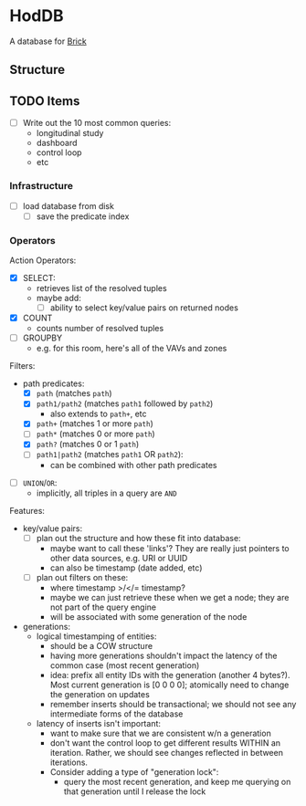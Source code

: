 # HodDB

A database for [Brick](http://brickschema.org/)

## Structure

## TODO Items

- [ ] Write out the 10 most common queries:
    - longitudinal study
    - dashboard
    - control loop
    - etc

### Infrastructure

- [ ] load database from disk
    - [ ] save the predicate index

### Operators

Action Operators:
- [x] SELECT:
    - retrieves list of the resolved tuples
    - maybe add:
        - [ ] ability to select key/value pairs on returned nodes
- [x] COUNT
    - counts number of resolved tuples
- [ ] GROUPBY
    - e.g. for this room, here's all of the VAVs and zones


Filters:
- path predicates:
    - [X] `path` (matches `path`)
    - [X] `path1/path2` (matches `path1` followed by `path2`)
        - also extends to `path+`, etc
    - [X] `path+` (matches 1 or more `path`)
    - [ ] `path*` (matches 0 or more `path`)
    - [X] `path?` (matches 0 or 1 `path`)
    - [ ] `path1|path2` (matches `path1` OR `path2`):
        - can be combined with other path predicates
- [ ] `UNION`/`OR`:
    - implicitly, all triples in a query are `AND`

Features:
- key/value pairs:
    - [ ] plan out the structure and how these fit into database:
        - maybe want to call these 'links'? They are really just pointers
          to other data sources, e.g. URI or UUID
        - can also be timestamp (date added, etc)
    - [ ] plan out filters on these:
        - where timestamp >/</= timestamp?
        - maybe we can just retrieve these when we get a node; they are not part of
          the query engine
        - will be associated with some generation of the node
- generations:
    - logical timestamping of entities:
        - should be a COW structure
        - having more generations shouldn't impact the latency of the common
          case (most recent generation)
        - idea: prefix all entity IDs with the generation (another 4 bytes?). Most current
          generation is [0 0 0 0]; atomically need to change the generation on updates
        - remember inserts should be transactional; we should not see any intermediate forms
          of the database
    - latency of inserts isn't important:
        - want to make sure that we are consistent w/n a generation
        - don't want the control loop to get different results WITHIN an iteration. Rather,
          we should see changes reflected in between iterations.
        - Consider adding a type of "generation lock":
            - query the most recent generation, and keep me querying on that generation
              until I release the lock
